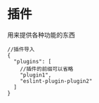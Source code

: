 # 插件

用来提供各种功能的东西

```
//插件导入
{
  "plugins": [
    //插件的前缀可以省略
    "plugin1",
    "eslint-plugin-plugin2"
  ]
}
```
